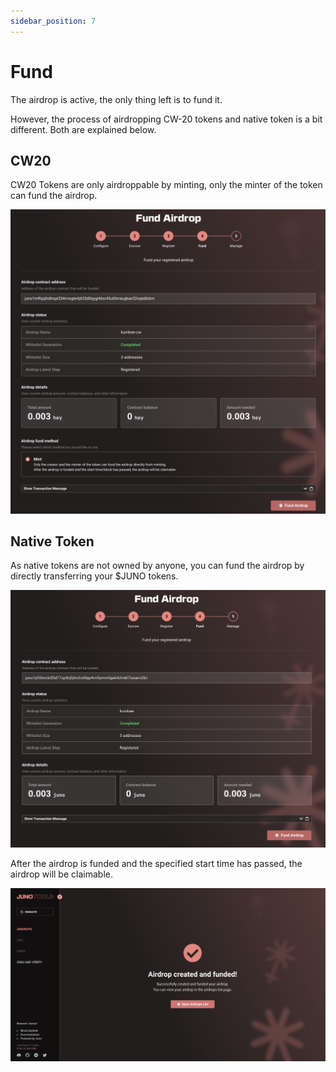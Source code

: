 ```yaml
---
sidebar_position: 7
---
```


# Fund

The airdrop is active, the only thing left is to fund it.

However, the process of airdropping CW-20 tokens and native token is a bit different. Both are explained below.

## CW20

CW20 Tokens are only airdroppable by minting, only the minter of the token can fund the airdrop.

![](/img/airdrop/fund-airdrop-cw20.png)

## Native Token

As native tokens are not owned by anyone, you can fund the airdrop by directly transferring your $JUNO tokens.

![](/img/airdrop/fund-airdrop-native.png)

After the airdrop is funded and the specified start time has passed, the airdrop will be claimable.

![](/img/airdrop/fund-airdrop-complete.png)
